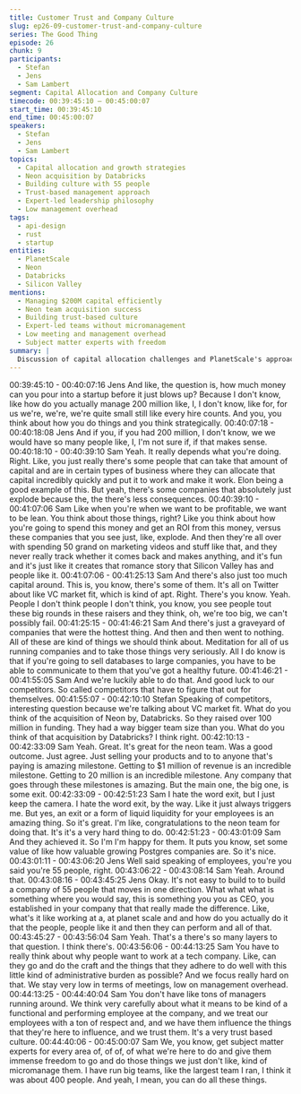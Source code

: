 ```yaml
---
title: Customer Trust and Company Culture
slug: ep26-09-customer-trust-and-company-culture
series: The Good Thing
episode: 26
chunk: 9
participants:
  - Stefan
  - Jens
  - Sam Lambert
segment: Capital Allocation and Company Culture
timecode: 00:39:45:10 – 00:45:00:07
start_time: 00:39:45:10
end_time: 00:45:00:07
speakers:
  - Stefan
  - Jens
  - Sam Lambert
topics:
  - Capital allocation and growth strategies
  - Neon acquisition by Databricks
  - Building culture with 55 people
  - Trust-based management approach
  - Expert-led leadership philosophy
  - Low management overhead
tags:
  - api-design
  - rust
  - startup
entities:
  - PlanetScale
  - Neon
  - Databricks
  - Silicon Valley
mentions:
  - Managing $200M capital efficiently
  - Neon team acquisition success
  - Building trust-based culture
  - Expert-led teams without micromanagement
  - Low meeting and management overhead
  - Subject matter experts with freedom
summary: |
  Discussion of capital allocation challenges and PlanetScale's approach to building a high-performance culture with minimal management overhead. Covers their trust-based approach, expert-led philosophy, and thoughts on the Neon acquisition.
---
```


00:39:45:10 - 00:40:07:16
Jens
And like, the question is, how much money can you pour into a startup before it just blows up?
Because I don't know, like how do you actually manage 200 million like, I, I don't know, like for,
for us we're, we're, we're quite small still like every hire counts. And you, you think about how
you do things and you think strategically.
00:40:07:18 - 00:40:18:08
Jens
And if you, if you had 200 million, I don't know, we we would have so many people like, I, I'm not
sure if, if that makes sense.
00:40:18:10 - 00:40:39:10
Sam
Yeah. It really depends what you're doing. Right. Like, you just really there's some people that
can take that amount of capital and are in certain types of business where they can allocate that
capital incredibly quickly and put it to work and make it work. Elon being a good example of this.
But yeah, there's some companies that absolutely just explode because the, the there's less
consequences.
00:40:39:10 - 00:41:07:06
Sam
Like when you're when we want to be profitable, we want to be lean. You think about those
things, right? Like you think about how you're going to spend this money and get an ROI from
this money, versus these companies that you see just, like, explode. And then they're all over
with spending 50 grand on marketing videos and stuff like that, and they never really track
whether it comes back and makes anything, and it's fun and it's just like it creates that romance
story that Silicon Valley has and people like it.
00:41:07:06 - 00:41:25:13
Sam
And there's also just too much capital around. This is, you know, there's some of them. It's all on
Twitter about like VC market fit, which is kind of apt. Right. There's you know. Yeah. People I
don't think people I don't think, you know, you see people tout these big rounds in these raisers
and they think, oh, we're too big, we can't possibly fail.
00:41:25:15 - 00:41:46:21
Sam
And there's just a graveyard of companies that were the hottest thing. And then and then went
to nothing. All of these are kind of things we should think about. Meditation for all of us running
companies and to take those things very seriously. All I do know is that if you're going to sell
databases to large companies, you have to be able to communicate to them that you've got a
healthy future.
00:41:46:21 - 00:41:55:05
Sam
And we're luckily able to do that. And good luck to our competitors. So called competitors that
have to figure that out for themselves.
00:41:55:07 - 00:42:10:10
Stefan
Speaking of competitors, interesting question because we're talking about VC market fit. What
do you think of the acquisition of Neon by, Databricks. So they raised over 100 million in
funding. They had a way bigger team size than you. What do you think of that acquisition by
Databricks? I think right.
00:42:10:13 - 00:42:33:09
Sam
Yeah. Great. It's great for the neon team. Was a good outcome. Just agree. Just selling your
products and to to anyone that's paying is amazing milestone. Getting to $1 million of revenue is
an incredible milestone. Getting to 20 million is an incredible milestone. Any company that goes
through these milestones is amazing. But the main one, the big one, is some exit.
00:42:33:09 - 00:42:51:23
Sam
I hate the word exit, but I just keep the camera. I hate the word exit, by the way. Like it just
always triggers me. But yes, an exit or a form of liquid liquidity for your employees is an amazing
thing. So it's great. I'm like, congratulations to the neon team for doing that. It's it's a very hard
thing to do.
00:42:51:23 - 00:43:01:09
Sam
And they achieved it. So I'm I'm happy for them. It puts you know, set some value of like how
valuable growing Postgres companies are. So it's nice.
00:43:01:11 - 00:43:06:20
Jens
Well said speaking of employees, you're you said you're 55 people, right.
00:43:06:22 - 00:43:08:14
Sam
Yeah. Around that.
00:43:08:16 - 00:43:45:25
Jens
Okay. It's not easy to build to to build a company of 55 people that moves in one direction. What
what what is something where you would say, this is something you you as CEO, you
established in your company that that really made the difference. Like, what's it like working at
a, at planet scale and and how do you actually do it that the people, people like it and then they
can perform and all of that.
00:43:45:27 - 00:43:56:04
Sam
Yeah. That's a there's so many layers to that question. I think there's.
00:43:56:06 - 00:44:13:25
Sam
You have to really think about why people want to work at a tech company. Like, can they go
and do the craft and the things that they adhere to do well with this little kind of administrative
burden as possible? And we focus really hard on that. We stay very low in terms of meetings,
low on management overhead.
00:44:13:25 - 00:44:40:04
Sam
You don't have like tons of managers running around. We think very carefully about what it
means to be kind of a functional and performing employee at the company, and we treat our
employees with a ton of respect and, and we have them influence the things that they're here to
influence, and we trust them. It's a very trust based culture.
00:44:40:06 - 00:45:00:07
Sam
We, you know, get subject matter experts for every area of, of of, of what we're here to do and
give them immense freedom to go and do those things we just don't like, kind of micromanage
them. I have run big teams, like the largest team I ran, I think it was about 400 people. And
yeah, I mean, you can do all these things.